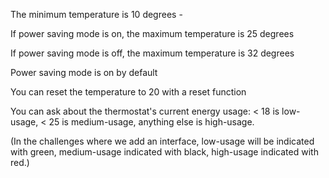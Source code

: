 <!-- Thermostat starts at 20 degrees - done -->

<!-- You can increase the temperature with an up function
You can decrease the temperature with a down function -->

The minimum temperature is 10 degrees - 

If power saving mode is on, the maximum temperature is 25 degrees

If power saving mode is off, the maximum temperature is 32 degrees

Power saving mode is on by default

You can reset the temperature to 20 with a reset function

You can ask about the thermostat's current energy usage: < 18 is low-usage, < 25 is medium-usage, anything else is high-usage.

(In the challenges where we add an interface, low-usage will be indicated with green, medium-usage indicated with black, high-usage indicated with red.)
